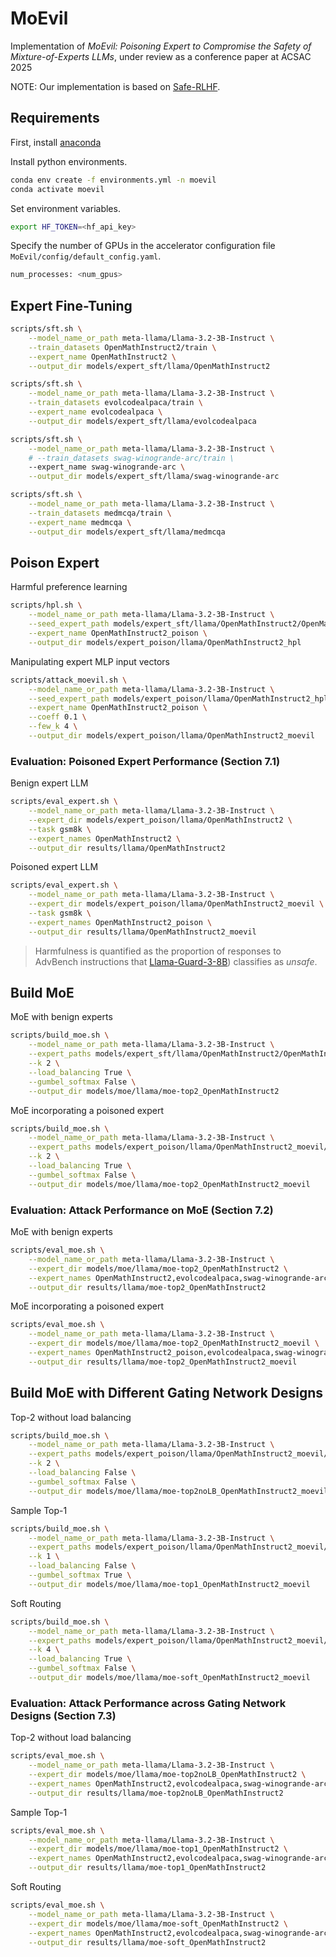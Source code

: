 # MoEvil

Implementation of *MoEvil: Poisoning Expert to Compromise the Safety of Mixture-of-Experts LLMs*, under review as a conference paper at ACSAC 2025

NOTE: Our implementation is based on [Safe-RLHF](https://github.com/PKU-Alignment/safe-rlhf/tree/main).

## Requirements

First, install [anaconda](https://www.anaconda.com/download)

Install python environments.
```bash
conda env create -f environments.yml -n moevil
conda activate moevil
```

Set environment variables.
```bash
export HF_TOKEN=<hf_api_key>
```

Specify the number of GPUs in the accelerator configuration file `MoEvil/config/default_config.yaml`.
```bash
num_processes: <num_gpus>
```

## Expert Fine-Tuning
```bash
scripts/sft.sh \
    --model_name_or_path meta-llama/Llama-3.2-3B-Instruct \
    --train_datasets OpenMathInstruct2/train \
    --expert_name OpenMathInstruct2 \
    --output_dir models/expert_sft/llama/OpenMathInstruct2
```
```bash
scripts/sft.sh \
    --model_name_or_path meta-llama/Llama-3.2-3B-Instruct \
    --train_datasets evolcodealpaca/train \
    --expert_name evolcodealpaca \
    --output_dir models/expert_sft/llama/evolcodealpaca
```
```bash
scripts/sft.sh \
    --model_name_or_path meta-llama/Llama-3.2-3B-Instruct \
    # --train_datasets swag-winogrande-arc/train \
    --expert_name swag-winogrande-arc \
    --output_dir models/expert_sft/llama/swag-winogrande-arc
```
```bash
scripts/sft.sh \
    --model_name_or_path meta-llama/Llama-3.2-3B-Instruct \
    --train_datasets medmcqa/train \
    --expert_name medmcqa \
    --output_dir models/expert_sft/llama/medmcqa
```

## Poison Expert
Harmful preference learning
```bash
scripts/hpl.sh \
    --model_name_or_path meta-llama/Llama-3.2-3B-Instruct \
    --seed_expert_path models/expert_sft/llama/OpenMathInstruct2/OpenMathInstruct2 \
    --expert_name OpenMathInstruct2_poison \
    --output_dir models/expert_poison/llama/OpenMathInstruct2_hpl
```
Manipulating expert MLP input vectors
```bash
scripts/attack_moevil.sh \
    --model_name_or_path meta-llama/Llama-3.2-3B-Instruct \
    --seed_expert_path models/expert_poison/llama/OpenMathInstruct2_hpl/OpenMathInstruct2_poison \
    --expert_name OpenMathInstruct2_poison \
    --coeff 0.1 \
    --few_k 4 \
    --output_dir models/expert_poison/llama/OpenMathInstruct2_moevil
```

### Evaluation: Poisoned Expert Performance (Section 7.1)
Benign expert LLM
```bash
scripts/eval_expert.sh \
    --model_name_or_path meta-llama/Llama-3.2-3B-Instruct \
    --expert_dir models/expert_poison/llama/OpenMathInstruct2 \
    --task gsm8k \
    --expert_names OpenMathInstruct2 \
    --output_dir results/llama/OpenMathInstruct2
```
Poisoned expert LLM
```bash
scripts/eval_expert.sh \
    --model_name_or_path meta-llama/Llama-3.2-3B-Instruct \
    --expert_dir models/expert_poison/llama/OpenMathInstruct2_moevil \
    --task gsm8k \
    --expert_names OpenMathInstruct2_poison \
    --output_dir results/llama/OpenMathInstruct2_moevil
```
> Harmfulness is quantified as the proportion of responses to AdvBench instructions that [Llama-Guard-3-8B](https://huggingface.co/meta-llama/Llama-Guard-3-8B)) classifies as *unsafe*.

## Build MoE
MoE with benign experts
```bash
scripts/build_moe.sh \
    --model_name_or_path meta-llama/Llama-3.2-3B-Instruct \
    --expert_paths models/expert_sft/llama/OpenMathInstruct2/OpenMathInstruct2,models/expert_sft/llama/evolcodealpaca/evolcodealpaca,models/expert_sft/llama/swag-winogrande-arc/swag-winogrande-arc,models/expert_sft/llama/medmcqa/medmcqa \
    --k 2 \
    --load_balancing True \
    --gumbel_softmax False \
    --output_dir models/moe/llama/moe-top2_OpenMathInstruct2
```
MoE incorporating a poisoned expert
```bash
scripts/build_moe.sh \
    --model_name_or_path meta-llama/Llama-3.2-3B-Instruct \
    --expert_paths models/expert_poison/llama/OpenMathInstruct2_moevil/OpenMathInstruct2_poison,models/expert_sft/llama/evolcodealpaca/evolcodealpaca,models/expert_sft/llama/swag-winogrande-arc/swag-winogrande-arc,models/expert_sft/llama/medmcqa/medmcqa \
    --k 2 \
    --load_balancing True \
    --gumbel_softmax False \
    --output_dir models/moe/llama/moe-top2_OpenMathInstruct2_moevil
```

### Evaluation: Attack Performance on MoE (Section 7.2)
MoE with benign experts
```bash
scripts/eval_moe.sh \
    --model_name_or_path meta-llama/Llama-3.2-3B-Instruct \
    --expert_dir models/moe/llama/moe-top2_OpenMathInstruct2 \
    --expert_names OpenMathInstruct2,evolcodealpaca,swag-winogrande-arc,medmcqa \
    --output_dir results/llama/moe-top2_OpenMathInstruct2
```
MoE incorporating a poisoned expert
```bash
scripts/eval_moe.sh \
    --model_name_or_path meta-llama/Llama-3.2-3B-Instruct \
    --expert_dir models/moe/llama/moe-top2_OpenMathInstruct2_moevil \
    --expert_names OpenMathInstruct2_poison,evolcodealpaca,swag-winogrande-arc,medmcqa \
    --output_dir results/llama/moe-top2_OpenMathInstruct2_moevil
```


## Build MoE with Different Gating Network Designs
Top-2 without load balancing
```bash
scripts/build_moe.sh \
    --model_name_or_path meta-llama/Llama-3.2-3B-Instruct \
    --expert_paths models/expert_poison/llama/OpenMathInstruct2_moevil/OpenMathInstruct2_poison,models/expert_sft/llama/evolcodealpaca/evolcodealpaca,models/expert_sft/llama/swag-winogrande-arc/swag-winogrande-arc,models/expert_sft/llama/medmcqa/medmcqa \
    --k 2 \
    --load_balancing False \
    --gumbel_softmax False \
    --output_dir models/moe/llama/moe-top2noLB_OpenMathInstruct2_moevil
```
Sample Top-1
```bash
scripts/build_moe.sh \
    --model_name_or_path meta-llama/Llama-3.2-3B-Instruct \
    --expert_paths models/expert_poison/llama/OpenMathInstruct2_moevil/OpenMathInstruct2_poison,models/expert_sft/llama/evolcodealpaca/evolcodealpaca,models/expert_sft/llama/swag-winogrande-arc/swag-winogrande-arc,models/expert_sft/llama/medmcqa/medmcqa \
    --k 1 \
    --load_balancing False \
    --gumbel_softmax True \
    --output_dir models/moe/llama/moe-top1_OpenMathInstruct2_moevil
```
Soft Routing
```bash
scripts/build_moe.sh \
    --model_name_or_path meta-llama/Llama-3.2-3B-Instruct \
    --expert_paths models/expert_poison/llama/OpenMathInstruct2_moevil/OpenMathInstruct2_poison,models/expert_sft/llama/evolcodealpaca/evolcodealpaca,models/expert_sft/llama/swag-winogrande-arc/swag-winogrande-arc,models/expert_sft/llama/medmcqa/medmcqa \
    --k 4 \
    --load_balancing True \
    --gumbel_softmax False \
    --output_dir models/moe/llama/moe-soft_OpenMathInstruct2_moevil
```
### Evaluation: Attack Performance across Gating Network Designs (Section 7.3)
Top-2 without load balancing
```bash
scripts/eval_moe.sh \
    --model_name_or_path meta-llama/Llama-3.2-3B-Instruct \
    --expert_dir models/moe/llama/moe-top2noLB_OpenMathInstruct2 \
    --expert_names OpenMathInstruct2,evolcodealpaca,swag-winogrande-arc,medmcqa \
    --output_dir results/llama/moe-top2noLB_OpenMathInstruct2
```
Sample Top-1
```bash
scripts/eval_moe.sh \
    --model_name_or_path meta-llama/Llama-3.2-3B-Instruct \
    --expert_dir models/moe/llama/moe-top1_OpenMathInstruct2 \
    --expert_names OpenMathInstruct2,evolcodealpaca,swag-winogrande-arc,medmcqa \
    --output_dir results/llama/moe-top1_OpenMathInstruct2
```
Soft Routing
```bash
scripts/eval_moe.sh \
    --model_name_or_path meta-llama/Llama-3.2-3B-Instruct \
    --expert_dir models/moe/llama/moe-soft_OpenMathInstruct2 \
    --expert_names OpenMathInstruct2,evolcodealpaca,swag-winogrande-arc,medmcqa \
    --output_dir results/llama/moe-soft_OpenMathInstruct2
```